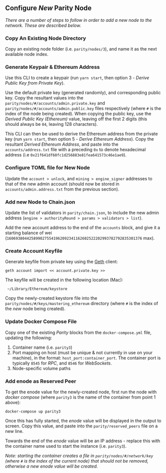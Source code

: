 ## Configure _New_ Parity Node
_There are a number of steps to follow in order to add a new node to the network. These are described below._

### Copy An Existing Node Directory
Copy an existing node folder (i.e. `parity/nodes/3`), and name it as the next available node index.

### Generate Keypair & Ethereum Address
Use this CLI to create a keypair (run `yarn start`, then option 3 - _Derive Public Key from Private Key_).

Use the default private key (generated randomly), and corresponding public key. Copy the resultant values into the `parity/nodes/#/accounts/admin.private.key` and `parity/nodes/#/accounts/admin.public.key` files respectively (where `#` is the index of the node being created). When copying the public key, use the _Derived Public Key (Ethereum)_ value, leaving off the first 2 digits (this should always be `04`, leaving 128 characters).

This CLI can then be used to derive the Ethereum address from the private key (run `yarn start`, then option 5 - _Derive Ethereum Address_). Copy the resultant _Derived Ethereum Address_, and paste into the `accounts/address.txt` file with a preceding `0x` to denote hexadecimal address (i.e `0x21f641df60fc1d256883e81fea641573c46e1ae9`).

### Configure TOML file for New Node
Update the `account > unlock`, and `mining > engine_signer` addresses to that of the new admin account (should now be stored in `accounts/admin.address.txt` from the previous section).

### Add new Node to Chain.json
Update the list of validators in `parity/chain.json`, to include the new admin address (`engine > authorityRound > params > validators > list`).

Add the new account address to the end of the `accounts` block, and give it a starting balance of wei (`1606938044258990275541962092341162602522202993782792835301376` max).

### Create Account Keyfile
Generate keyfile from private key using the [Geth](https://geth.ethereum.org/) client:
```
geth account import << account.private.key >>
```

The keyfile will be created in the following location (Mac):
```
 ~/Library/Ethereum/keystore 
```

Copy the newly-created keystore file into the `parity/nodes/#/keys/mastering_ethereum` directory (where `#` is the index of the _new_ node being created).

### Update Docker Compose File
Copy one of the existing _Parity_ blocks from the `docker-compose.yml` file, updating the following:

1. Container name (i.e. `parity3`)
1. Port mapping on host (must be unique & not currently in use on your machine), in the format: `host_port:container_port`. The container port is typically `8545` for _RPC_, and `8546` for _WebSockets_.
1. Node-specific volume paths

### Add enode as Reserved Peer
To get the enode value for the newly-created node, first run the node with _docker compose_ (where `parity3` is the name of the container from point 1 above):

```
docker-compose up parity3
```

Once this has fully started, the _enode_ value will be displayed in the output to screen. Copy this value, and paste into the `parity/reserved_peers` file on a new line.

Towards the end of the _enode_ value will be an IP address - replace this with the container name used to start the instance (i.e. `parity3`).

_Note: starting the container creates a file in `parity/nodes/#/network/key` (where `#` is the index of the current node) that should not be removed, otherwise a new enode value will be created._
